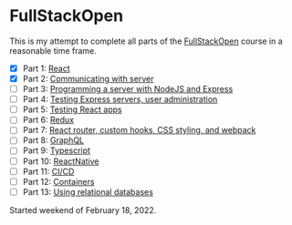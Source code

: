 # FullStackOpen

This is my attempt to complete all parts of the [FullStackOpen](https://fullstackopen.com/en/) course in a reasonable time frame.

- [x] Part 1: [React](https://fullstackopen.com/en/part1)
- [x] Part 2: [Communicating with server](https://fullstackopen.com/en/part2)
- [ ] Part 3: [Programming a server with NodeJS and Express](https://fullstackopen.com/en/part3)
- [ ] Part 4: [Testing Express servers, user administration](https://fullstackopen.com/en/part4)
- [ ] Part 5: [Testing React apps](https://fullstackopen.com/en/part5)
- [ ] Part 6: [Redux](https://fullstackopen.com/en/part6)
- [ ] Part 7: [React router, custom hooks, CSS styling, and webpack](https://fullstackopen.com/en/part7)
- [ ] Part 8: [GraphQL](https://fullstackopen.com/en/part8)
- [ ] Part 9: [Typescript](https://fullstackopen.com/en/part9)
- [ ] Part 10: [ReactNative](https://fullstackopen.com/en/part10)
- [ ] Part 11: [CI/CD](https://fullstackopen.com/en/part11)
- [ ] Part 12: [Containers](https://fullstackopen.com/en/part12)
- [ ] Part 13: [Using relational databases](https://fullstackopen.com/en/part13)

Started weekend of February 18, 2022.